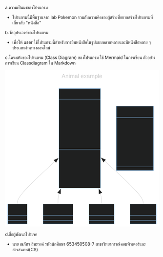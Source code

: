 a.ความเป็นมาของโปรแกรม
- โปรแกรมนี้มีพื้นฐานจาก lab Pokemon รวมกับความคิดของผู้สร้างที่อยากสร้างโปรแกรมที่เกี่ยวกับ "หนังสือ"

b.วัตถุประวงค์ของโปรแกรม
- เพื่อให้ user ใช้โปรแกรมนี้สำหรับการยืมหนังสือในรูปแบบหลากหลายและมีหนังสือหลาย ๆ ประเภทผ่านทางออนไลน์ 

c.โครงสร้งของโปรแกรม (Class Diagram) ของโปรแกรม ใช้ Mermaid ในการเขียน ตัวอย่าง การเขียน Classdiagram ใน Markdown

![image info](./mermaid.svg)

d.ชื่อผู้พัฒนาโปรเจค
- นาย ณภัทร สีหะวงค์ รหัสนักศึกษา 653450508-7 สาขาวิทยาการณ์คอมพิวเตอร์และสารสนเทศ(CS)